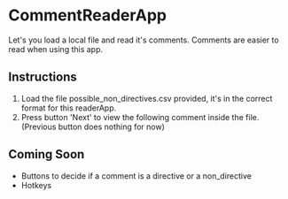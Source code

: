 # CommentReaderApp
Let's you load a local file and read it's comments. Comments are easier to read when using this app.

## Instructions
1. Load the file possible_non_directives.csv provided, it's in the correct format for this readerApp.
2. Press button 'Next' to view the following comment inside the file. (Previous button does nothing for now)

## Coming Soon
* Buttons to decide if a comment is a directive or a non_directive
* Hotkeys

